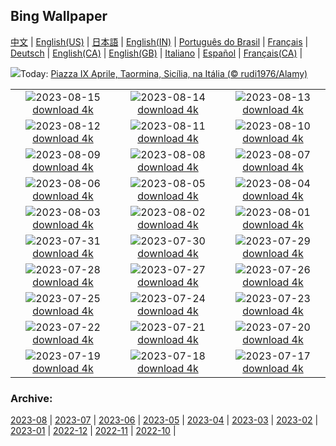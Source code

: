 ## Bing Wallpaper
[中文](README.md) |                     [English(US)](en-US.md) |                     [日本語](ja-JP.md) |                     [English(IN)](en-IN.md) |                     [Português do Brasil](pt-BR.md) |                     [Français](fr-FR.md) |                     [Deutsch](de-DE.md) |                     [English(CA)](en-CA.md) |                     [English(GB)](en-GB.md) |                     [Italiano](it-IT.md) |                     [Español](es-ES.md) |                     [Français(CA)](fr-CA.md) |                    

![](https://www.bing.com/th?id=OHR.TaorminaSquare_PT-BR4606680461_UHD.jpg&w=1000)Today: [Piazza IX Aprile, Taormina, Sicília, na Itália (© rudi1976/Alamy)](https://www.bing.com/th?id=OHR.TaorminaSquare_PT-BR4606680461_UHD.jpg)

|      |      |      |
| :----: | :----: | :----: |
|![](https://www.bing.com/th?id=OHR.GeckoLeaf_PT-BR4941282205_UHD.jpg&pid=hp&w=384&h=216&rs=1&c=4)2023-08-15 [download 4k](https://www.bing.com/th?id=OHR.GeckoLeaf_PT-BR4941282205_UHD.jpg)|![](https://www.bing.com/th?id=OHR.PerseidsOregon_PT-BR3992857450_UHD.jpg&pid=hp&w=384&h=216&rs=1&c=4)2023-08-14 [download 4k](https://www.bing.com/th?id=OHR.PerseidsOregon_PT-BR3992857450_UHD.jpg)|![](https://www.bing.com/th?id=OHR.ThreeElephants_PT-BR3742812979_UHD.jpg&pid=hp&w=384&h=216&rs=1&c=4)2023-08-13 [download 4k](https://www.bing.com/th?id=OHR.ThreeElephants_PT-BR3742812979_UHD.jpg)|
|![](https://www.bing.com/th?id=OHR.JupiterArtland_PT-BR3294053822_UHD.jpg&pid=hp&w=384&h=216&rs=1&c=4)2023-08-12 [download 4k](https://www.bing.com/th?id=OHR.JupiterArtland_PT-BR3294053822_UHD.jpg)|![](https://www.bing.com/th?id=OHR.WorldLionDay_PT-BR6297113107_UHD.jpg&pid=hp&w=384&h=216&rs=1&c=4)2023-08-11 [download 4k](https://www.bing.com/th?id=OHR.WorldLionDay_PT-BR6297113107_UHD.jpg)|![](https://www.bing.com/th?id=OHR.BathurstArt_PT-BR5938630917_UHD.jpg&pid=hp&w=384&h=216&rs=1&c=4)2023-08-10 [download 4k](https://www.bing.com/th?id=OHR.BathurstArt_PT-BR5938630917_UHD.jpg)|
|![](https://www.bing.com/th?id=OHR.InfinityTaipei_PT-BR5659218088_UHD.jpg&pid=hp&w=384&h=216&rs=1&c=4)2023-08-09 [download 4k](https://www.bing.com/th?id=OHR.InfinityTaipei_PT-BR5659218088_UHD.jpg)|![](https://www.bing.com/th?id=OHR.BodieNC_PT-BR3349046886_UHD.jpg&pid=hp&w=384&h=216&rs=1&c=4)2023-08-08 [download 4k](https://www.bing.com/th?id=OHR.BodieNC_PT-BR3349046886_UHD.jpg)|![](https://www.bing.com/th?id=OHR.NaganoPond_PT-BR2909637050_UHD.jpg&pid=hp&w=384&h=216&rs=1&c=4)2023-08-07 [download 4k](https://www.bing.com/th?id=OHR.NaganoPond_PT-BR2909637050_UHD.jpg)|
|![](https://www.bing.com/th?id=OHR.AtlanticPuffin_PT-BR2602630164_UHD.jpg&pid=hp&w=384&h=216&rs=1&c=4)2023-08-06 [download 4k](https://www.bing.com/th?id=OHR.AtlanticPuffin_PT-BR2602630164_UHD.jpg)|![](https://www.bing.com/th?id=OHR.GothicRuins_PT-BR2280028094_UHD.jpg&pid=hp&w=384&h=216&rs=1&c=4)2023-08-05 [download 4k](https://www.bing.com/th?id=OHR.GothicRuins_PT-BR2280028094_UHD.jpg)|![](https://www.bing.com/th?id=OHR.ZelenciSprings_PT-BR2064336858_UHD.jpg&pid=hp&w=384&h=216&rs=1&c=4)2023-08-04 [download 4k](https://www.bing.com/th?id=OHR.ZelenciSprings_PT-BR2064336858_UHD.jpg)|
|![](https://www.bing.com/th?id=OHR.CapitolButte_PT-BR1710363839_UHD.jpg&pid=hp&w=384&h=216&rs=1&c=4)2023-08-03 [download 4k](https://www.bing.com/th?id=OHR.CapitolButte_PT-BR1710363839_UHD.jpg)|![](https://www.bing.com/th?id=OHR.DenaliClimber_PT-BR1512476985_UHD.jpg&pid=hp&w=384&h=216&rs=1&c=4)2023-08-02 [download 4k](https://www.bing.com/th?id=OHR.DenaliClimber_PT-BR1512476985_UHD.jpg)|![](https://www.bing.com/th?id=OHR.RockHouse_PT-BR1317959192_UHD.jpg&pid=hp&w=384&h=216&rs=1&c=4)2023-08-01 [download 4k](https://www.bing.com/th?id=OHR.RockHouse_PT-BR1317959192_UHD.jpg)|
|![](https://www.bing.com/th?id=OHR.PalouseHills_PT-BR1134118082_UHD.jpg&pid=hp&w=384&h=216&rs=1&c=4)2023-07-31 [download 4k](https://www.bing.com/th?id=OHR.PalouseHills_PT-BR1134118082_UHD.jpg)|![](https://www.bing.com/th?id=OHR.TigerIndia_PT-BR0729553270_UHD.jpg&pid=hp&w=384&h=216&rs=1&c=4)2023-07-30 [download 4k](https://www.bing.com/th?id=OHR.TigerIndia_PT-BR0729553270_UHD.jpg)|![](https://www.bing.com/th?id=OHR.SanBlasIslands_PT-BR0401979810_UHD.jpg&pid=hp&w=384&h=216&rs=1&c=4)2023-07-29 [download 4k](https://www.bing.com/th?id=OHR.SanBlasIslands_PT-BR0401979810_UHD.jpg)|
|![](https://www.bing.com/th?id=OHR.ParisLouvre_PT-BR8482721698_UHD.jpg&pid=hp&w=384&h=216&rs=1&c=4)2023-07-28 [download 4k](https://www.bing.com/th?id=OHR.ParisLouvre_PT-BR8482721698_UHD.jpg)|![](https://www.bing.com/th?id=OHR.MangrovePark_PT-BR8252208329_UHD.jpg&pid=hp&w=384&h=216&rs=1&c=4)2023-07-27 [download 4k](https://www.bing.com/th?id=OHR.MangrovePark_PT-BR8252208329_UHD.jpg)|![](https://www.bing.com/th?id=OHR.LasLagunas_PT-BR7962535557_UHD.jpg&pid=hp&w=384&h=216&rs=1&c=4)2023-07-26 [download 4k](https://www.bing.com/th?id=OHR.LasLagunas_PT-BR7962535557_UHD.jpg)|
|![](https://www.bing.com/th?id=OHR.ZebraCousins_PT-BR7618632224_UHD.jpg&pid=hp&w=384&h=216&rs=1&c=4)2023-07-25 [download 4k](https://www.bing.com/th?id=OHR.ZebraCousins_PT-BR7618632224_UHD.jpg)|![](https://www.bing.com/th?id=OHR.TeaEstate_PT-BR7362336385_UHD.jpg&pid=hp&w=384&h=216&rs=1&c=4)2023-07-24 [download 4k](https://www.bing.com/th?id=OHR.TeaEstate_PT-BR7362336385_UHD.jpg)|![](https://www.bing.com/th?id=OHR.HammockDay_PT-BR7138304791_UHD.jpg&pid=hp&w=384&h=216&rs=1&c=4)2023-07-23 [download 4k](https://www.bing.com/th?id=OHR.HammockDay_PT-BR7138304791_UHD.jpg)|
|![](https://www.bing.com/th?id=OHR.BridgeNorway_PT-BR6731279312_UHD.jpg&pid=hp&w=384&h=216&rs=1&c=4)2023-07-22 [download 4k](https://www.bing.com/th?id=OHR.BridgeNorway_PT-BR6731279312_UHD.jpg)|![](https://www.bing.com/th?id=OHR.MoonDayArtemis_PT-BR4775427862_UHD.jpg&pid=hp&w=384&h=216&rs=1&c=4)2023-07-21 [download 4k](https://www.bing.com/th?id=OHR.MoonDayArtemis_PT-BR4775427862_UHD.jpg)|![](https://www.bing.com/th?id=OHR.CrescentLake_PT-BR4521081721_UHD.jpg&pid=hp&w=384&h=216&rs=1&c=4)2023-07-20 [download 4k](https://www.bing.com/th?id=OHR.CrescentLake_PT-BR4521081721_UHD.jpg)|
|![](https://www.bing.com/th?id=OHR.BucerosBicornis_PT-BR4126755280_UHD.jpg&pid=hp&w=384&h=216&rs=1&c=4)2023-07-19 [download 4k](https://www.bing.com/th?id=OHR.BucerosBicornis_PT-BR4126755280_UHD.jpg)|![](https://www.bing.com/th?id=OHR.CavanCastle_PT-BR3830241244_UHD.jpg&pid=hp&w=384&h=216&rs=1&c=4)2023-07-18 [download 4k](https://www.bing.com/th?id=OHR.CavanCastle_PT-BR3830241244_UHD.jpg)|![](https://www.bing.com/th?id=OHR.BearHoleBrook_PT-BR3089984562_UHD.jpg&pid=hp&w=384&h=216&rs=1&c=4)2023-07-17 [download 4k](https://www.bing.com/th?id=OHR.BearHoleBrook_PT-BR3089984562_UHD.jpg)|


### Archive:
[2023-08](archive/pt-BR/202308/README.md) | [2023-07](archive/pt-BR/202307/README.md) | [2023-06](archive/pt-BR/202306/README.md) | [2023-05](archive/pt-BR/202305/README.md) | [2023-04](archive/pt-BR/202304/README.md) | [2023-03](archive/pt-BR/202303/README.md) | [2023-02](archive/pt-BR/202302/README.md) | [2023-01](archive/pt-BR/202301/README.md) | [2022-12](archive/pt-BR/202212/README.md) | [2022-11](archive/pt-BR/202211/README.md) | [2022-10](archive/pt-BR/202210/README.md) | 